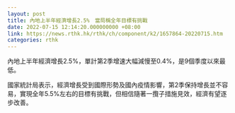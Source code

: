 ```yaml
---
layout: post
title: 內地上半年經濟增長2.5%　當局稱全年目標有挑戰
date: 2022-07-15 12:14:20.000000000 +08:00
link: https://news.rthk.hk/rthk/ch/component/k2/1657864-20220715.htm
categories: rthk
---
```


內地上半年經濟增長2.5%，單計第2季增速大幅減慢至0.4%，是9個季度以來最低。

國家統計局表示，經濟增長受到國際形勢及國內疫情影響，第2季保持增長並不容易，實現全年5.5%左右的目標有挑戰，但相信隨著一攬子措施見效，經濟有望逐步改善。
